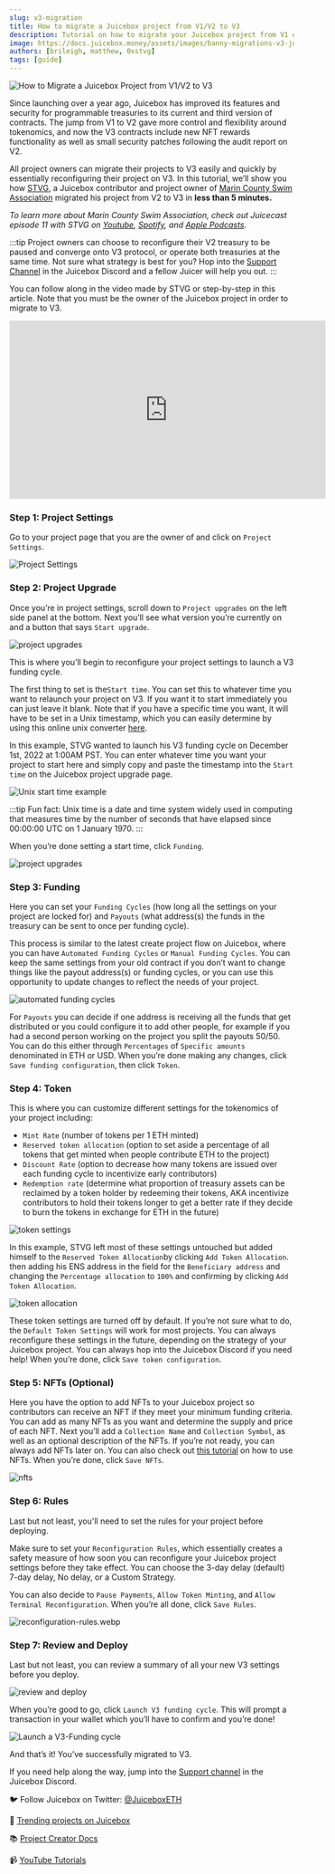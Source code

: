 ```yaml
---
slug: v3-migration
title: How to migrate a Juicebox project from V1/V2 to V3
description: Tutorial on how to migrate your Juicebox project from V1 or V2 to V3
image: https://docs.juicebox.money/assets/images/banny-migrations-v3-juicebox-434c36392cbc0cb0884ddcf8088d4cef.webp
authors: [brileigh, matthew, 0xstvg]
tags: [guide]
---
```


![How to Migrate a Juicebox Project from V1/V2 to V3](banny-migrations-v3-juicebox.webp)

Since launching over a year ago, Juicebox has improved its features and security for programmable treasuries to its current and third version of contracts. The jump from V1 to V2 gave more control and flexibility around tokenomics, and now the V3 contracts include new NFT rewards functionality as well as small security patches following the audit report on V2.

All project owners can migrate their projects to V3 easily and quickly by essentially reconfiguring their project on V3. In this tutorial, we’ll show you how [STVG](https://twitter.com/0xSTVG), a Juicebox contributor and project owner of [Marin County Swim Association](https://juicebox.money/@mcsa) migrated his project from V2 to V3 in **less than 5 minutes.**

*To learn more about Marin County Swim Association, check out Juicecast episode 11 with STVG on [Youtube](https://www.youtube.com/watch?v=TUlu3ZOXBFQ), [Spotify](https://open.spotify.com/episode/2QuBZQ8MkCOSNAIpfjPgWt?si=7c03ec5acbab4788), and [Apple Podcasts](https://podcasts.apple.com/ca/podcast/the-juicecast/id1623504302?i=1000580808092).*

:::tip
Project owners can choose to reconfigure their V2 treasury to be paused and converge onto V3 protocol, or operate both treasuries at the same time. Not sure what strategy is best for you? Hop into the [Support Channel](https://www.notion.so/How-to-sell-NFTs-on-Juicebox-6db2f3d7b4e64c6f8c702bc4a73c1373) in the Juicebox Discord and a fellow Juicer will help you out.
:::

You can follow along in the video made by STVG or step-by-step in this article. Note that you must be the owner of the Juicebox project in order to migrate to V3.

<iframe width="560" height="315" src="https://www.youtube.com/embed/az6Xu8_UsH8" title="YouTube video player" frameborder="0" allow="accelerometer; autoplay; clipboard-write; encrypted-media; gyroscope; picture-in-picture; web-share" allowfullscreen></iframe>

### Step 1: Project Settings

 Go to your project page that you are the owner of and click on `Project Settings`.

![Project Settings](project-settings.webp)

### Step 2: Project Upgrade

Once you’re in project settings, scroll down to `Project upgrades` on the left side panel at the bottom. Next you’ll see what version you’re currently on and a button that says `Start upgrade`.

![project upgrades](project-upgrades.webp)

This is where you’ll begin to reconfigure your project settings to launch a V3 funding cycle.

The first thing to set is the`Start time`. You can set this to whatever time you want to relaunch your project on V3. If you want it to start immediately you can just leave it blank. Note that if you have a specific time you want, it will have to be set in a Unix timestamp, which you can easily determine by using this online unix converter [here](https://www.unixtimestamp.com/index.php).

In this example, STVG wanted to launch his V3 funding cycle on December 1st, 2022 at 1:00AM PST. You can enter whatever time you want your project to start here and simply copy and paste the timestamp into the `Start time` on the Juicebox project upgrade page.

![Unix start time example](start-time-example.webp)

:::tip
Fun fact: Unix time is a date and time system widely used in computing that measures time by the number of seconds that have elapsed since 00:00:00 UTC on 1 January 1970.
:::

When you’re done setting a start time, click `Funding`.

![project upgrades](project-upgrades-v3.webp)

### Step 3: Funding

Here you can set your `Funding Cycles` (how long all the settings on your project are locked for) and `Payouts` (what address(s) the funds in the treasury can be sent to once per funding cycle).

This process is similar to the latest create project flow on Juicebox, where you can have `Automated Funding Cycles` or `Manual Funding Cycles`.  You can keep the same settings from your old contract if you don’t want to change things like the payout address(s) or funding cycles, or you can use this opportunity to update changes to reflect the needs of your project.

![automated funding cycles](automated-fc.webp)

For `Payouts` you can decide if one address is receiving all the funds that get distributed or you could configure it to add other people, for example if you had a second person working on the project you split the payouts 50/50. You can do this either through `Percentages` of `Specific amounts` denominated in ETH or USD. When you’re done making any changes, click `Save funding configuration`, then click `Token`.

### Step 4: Token

This is where you can customize different settings for the tokenomics of your project including:

- `Mint Rate` (number of tokens per 1 ETH minted)
- `Reserved token allocation` (option to set aside a percentage of all tokens that get minted when people contribute ETH to the project)
- `Discount Rate` (option to decrease how many tokens are issued over each funding cycle to incentivize early contributors)
- `Redemption rate` (determine what proportion of treasury assets can be reclaimed by a token holder by redeeming their tokens, AKA incentivize contributors to hold their tokens longer to get a better rate if they decide to burn the tokens in exchange for ETH in the future)

![token settings](token-settings.gif)

In this example, STVG left most of these settings untouched but added himself to the `Reserved Token Allocation`by clicking `Add Token Allocation`. then adding his ENS address in the field for the `Beneficiary address` and changing the `Percentage allocation` to `100%` and confirming by clicking `Add Token Allocation`.

![token allocation](token-allocation.webp)

These token settings are turned off by default. If you’re not sure what to do, the `Default Token Settings` will work for most projects. You can always reconfigure these settings in the future, depending on the strategy of your Juicebox project. You can always hop into the Juicebox Discord if you need help! When you’re done, click `Save token configuration`.

### Step 5: NFTs (Optional)

Here you have the option to add NFTs to your Juicebox project so contributors can receive an NFT if they meet your minimum funding criteria. You can add as many NFTs as you want and determine the supply and price of each NFT. Next you’ll add a `Collection Name` and `Collection Symbol`, as well as an optional description of the NFTs.  If you’re not ready, you can always add NFTs later on. You can also check out [this tutorial](https://docs.juicebox.money/blog/2023-01-02-how-to-sell-nfts/) on how to use NFTs. When you’re done, click `Save NFTs`.

![nfts](nfts.webp)

### Step 6: Rules

Last but not least, you'll need to set the rules for your project before deploying.

Make sure to set your `Reconfiguration Rules`, which essentially creates a safety measure of how soon you can reconfigure your Juicebox project settings before they take effect. You can choose the 3-day delay (default) 7-day delay, No delay, or a Custom Strategy.

You can also decide to `Pause Payments`, `Allow Token Minting`, and `Allow Terminal Reconfiguration`. When you’re all done, click `Save Rules`.

![reconfiguration-rules.webp](reconfiguration-rules.webp)

### Step 7: Review and Deploy

Last but not least, you can review a summary of all your new V3 settings before you deploy.

![review and deploy](reviewndeploy.webp)

When you’re good to go, click `Launch V3 funding cycle`. This will prompt a transaction in your wallet which you’ll have to confirm and you’re done!

![Launch a V3-Funding cycle](launch-v3-fc.webp)

And that’s it! You’ve successfully migrated to V3.


If you need help along the way, jump into the [Support channel](https://discord.com/channels/775859454780244028/864240636277293106) in the Juicebox Discord.

🐦 Follow Juicebox on Twitter: [@JuiceboxETH](https://twitter.com/juiceboxETH)

🚀 [Trending projects on Juicebox](https://juicebox.money/projects)

📚 [Project Creator Docs](https://docs.juicebox.money/user/)

📹 [YouTube Tutorials](https://www.youtube.com/c/JuiceboxDAO)

